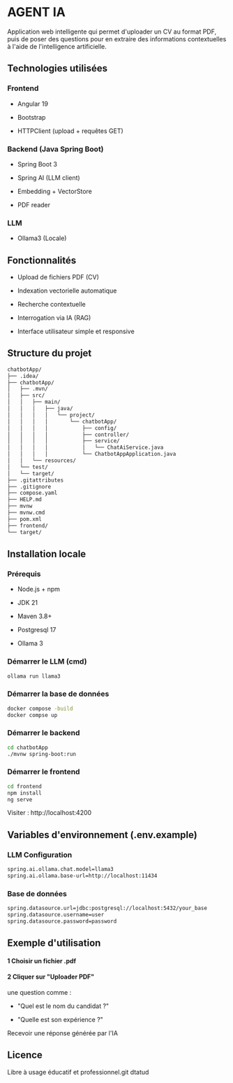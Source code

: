 
# AGENT IA

Application web intelligente qui permet d'uploader un CV au format PDF, puis de poser des questions pour en extraire des informations contextuelles à l'aide de l'intelligence artificielle.



## Technologies utilisées

### Frontend

- Angular 19

- Bootstrap

- HTTPClient (upload + requêtes GET)

### Backend (Java Spring Boot)

- Spring Boot 3

- Spring AI (LLM client)

- Embedding + VectorStore

- PDF reader

### LLM

- Ollama3 (Locale)
## Fonctionnalités

- Upload de fichiers PDF (CV)

- Indexation vectorielle automatique

- Recherche contextuelle

- Interrogation via IA (RAG)

- Interface utilisateur simple et responsive
## Structure du projet

```bash
chatbotApp/
├── .idea/
├── chatbotApp/
│   ├── .mvn/
│   ├── src/
│   │   ├── main/
│   │   │   ├── java/
│   │   │   │   └── project/
│   │   │   │       └── chatbotApp/
│   │   │   │           ├── config/
│   │   │   │           ├── controller/
│   │   │   │           ├── service/
│   │   │   │           │   └── ChatAiService.java
│   │   │   │           └── ChatbotAppApplication.java
│   │   └── resources/
│   └── test/
│   └── target/
├── .gitattributes
├── .gitignore
├── compose.yaml
├── HELP.md
├── mvnw
├── mvnw.cmd
├── pom.xml
├── frontend/
└── target/
```

## Installation locale
### Prérequis

- Node.js + npm

- JDK 21

- Maven 3.8+

- Postgresql 17

- Ollama 3

### Démarrer le LLM (cmd)
```bash
ollama run llama3
```

### Démarrer la base de données
```bash
docker compose -build
docker compse up
```

### Démarrer le backend
```bash
cd chatbotApp
./mvnw spring-boot:run
```
### Démarrer le frontend
```bash
cd frontend
npm install
ng serve
```

Visiter : http://localhost:4200


## Variables d'environnement (.env.example)

### LLM Configuration

```bash
spring.ai.ollama.chat.model=llama3
spring.ai.ollama.base-url=http://localhost:11434
```
### Base de données

```bash
spring.datasource.url=jdbc:postgresql://localhost:5432/your_base
spring.datasource.username=user
spring.datasource.password=password
```
## Exemple d'utilisation

#### 1 Choisir un fichier .pdf

#### 2 Cliquer sur "Uploader PDF"

une question comme :

- "Quel est le nom du candidat ?"

- "Quelle est son expérience ?"

Recevoir une réponse générée par l'IA
## Licence

Libre à usage éducatif et professionnel.git dtatud
